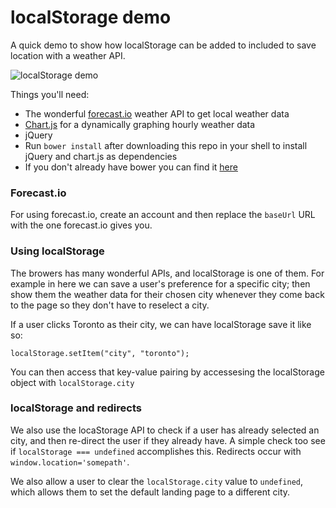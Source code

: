 # localStorage demo

A quick demo to show how localStorage can be added to included to save location with a weather API.

![localStorage demo](https://cldup.com/RvHCffzOij.png)

Things you'll need:

* The wonderful [forecast.io](http://forecast.io/) weather API to get local weather data
* [Chart.js](http://www.chartjs.org/) for a dynamically graphing hourly weather data
* jQuery
* Run `bower install` after downloading this repo in your shell to install jQuery and chart.js as dependencies
* If you don't already have bower you can find it [here](http://bower.io/)

### Forecast.io

For using forecast.io, create an account and then replace the `baseUrl` URL with the one forecast.io gives you.

### Using localStorage

The browers has many wonderful APIs, and localStorage is one of them. For example in here we can save a user's preference for a specific city; then show them the weather data for their chosen city whenever they come back to the page so they don't have to reselect a city.

If a user clicks Toronto as their city, we can have localStorage save it like so:


`localStorage.setItem("city", "toronto");`

You can then access that key-value pairing by accessesing the localStorage object with `localStorage.city`

### localStorage and redirects

We also use the locaStorage API to check if a user has already selected an city, and then re-direct the user if they already have. A simple check too see if `localStorage === undefined` accomplishes this. Redirects occur with `window.location='somepath'`.

We also allow a user to clear the `localStorage.city` value to `undefined`, which allows them to set the default landing page to a different city.


